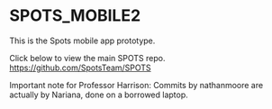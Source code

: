# SPOTS_MOBILE2
This is the Spots mobile app prototype.

Click below to view the main SPOTS repo.
https://github.com/SpotsTeam/SPOTS

Important note for Professor Harrison:
Commits by nathanmoore are actually by Nariana, done on a borrowed laptop.

